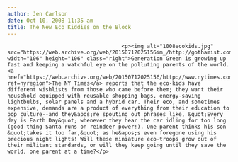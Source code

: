 ```yaml
---
author: Jen Carlson
date: Oct 10, 2008 11:35 am
title: The New Eco Kiddies on the Block
---
```


	
										<p><img alt="1008ecokids.jpg" src="https://web.archive.org/web/20150712025156im_/http://gothamist.com/attachments/arts_jen/1008ecokids.jpg" width="106" height="106" class="right">Generation Green is growing up fast and keeping a watchful eye on the polluting parents of the world. <a href="https://web.archive.org/web/20150712025156/http://www.nytimes.com/2008/10/10/nyregion/10green.html?ref=nyregion">The NY Times</a> reports that the eco-kids have different wishlists from those who came before them; they want their household equipped with reusable shopping bags, energy-saving lightbulbs, solar panels and a hybrid car. Their eco, and sometimes expensive, demands are a product of everything from their education to pop culture--and they&apos;re spouting out phrases like, &quot;Every day is Earth Day&quot; whenever they hear the car idling for too long (good thing Santa runs on reindeer power!). One parent thinks his son &quot;takes it too far,&quot; as he&apos;s even foregone using his precious night lights! Will these miniature eco-troops grow out of their militant standards, or will they keep going until they save the world, one parent at a time?</p>					
										
									
				